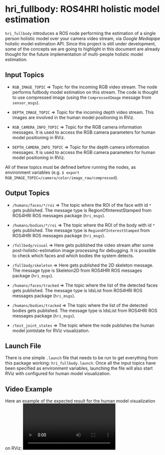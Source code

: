 # hri_fullbody: ROS4HRI holistic model estimation

`hri_fullbody` introduces a ROS node performing the estimation of a single
person holistic model over your camera video stream, via *Google Mediapipe*
holistic model estimation API. Since this project is still under development,
some of the concepts we are going to highlight in this document are already
thought for the future implementation of multi-people holistic model estimation.   

## Input Topics

- `RGB_IMAGE_TOPIC` => Topic for the incoming RGB video stream. The node performs
  fullbody model estimation on this stream. The code is thought to use
  compressed image (using the `CompressedImage` message from `sensor_msgs`).  

- `DEPTH_IMAGE_TOPIC` => Topic for the incoming depth video stream. This images
  are involved in the human model positioning in RViz. 

- `RGB_CAMERA_INFO_TOPIC` => Topic for the RGB camera information messages. It is
  used to access the RGB camera parameters for human model positioning in RViz. 

- `DEPTH_CAMERA_INFO_TOPIC` => Topic for the depth camera information messages.
  It is used to access the RGB camera parameters for human model positioning in
  RViz.

All of these topics must be defined before running the nodes, as environment
variables (e.g. `$ export RGB_IMAGE_TOPIC=/camera/color/image_raw/compressed`). 

## Output Topics

- `/humans/faces/*/roi` => The topic where the ROI of the face with id `*` gets
  published. The message type is RegionOfInterestStamped from ROS4HRI ROS
  messages package (`hri_msgs`).

- `/humans/bodies/*/roi` => The topic where the ROI of the body with id `*` gets
  published. The message type is `RegionOfInterestStamped` from ROS4HRI ROS
  messages package (`hri_msgs`).

- `/fullbody/visual` => Here gets published the video stream after some
  post-holistic-estimation image processing for debugging. It is possible to
  check which faces and which bodies the system detects. 

- `/fullbody/skeleton` => Here gets published the 2D skeleton message. The
  message type is Skeleton2D from ROS4HRI ROS messages package (`hri_msgs`). 

- `/humans/faces/tracked` => The topic where the list of the detected faces gets
  published. The message type is IdsList from ROS4HRI ROS messages package
  (`hri_msgs`).

- `/humans/bodies/tracked` => The topic where the list of the detected bodies
  gets published. The message type is IdsList from ROS4HRI ROS messages package
  (`hri_msgs`).

- `/test_joint_states` => The topic where the node publishes the human model
  jointstate for RViz visualization.

## Launch File

There is one simple `.launch` file that needs to be run to get everything from
this package working: `hri_fullbody.launch`. Once all the input topics have been
specified as environment variables, launching the file will also start RViz with
configured for human model visualization. 

## Video Example

Here an example of the expected result for the human model visualization on
RViz: ![Human Model Visualization](doc/human_model_visualization.webm)


